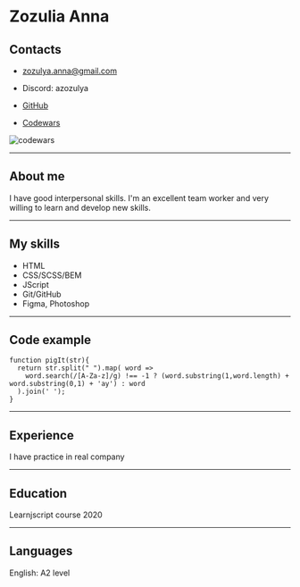 # Zozulia Anna

## Contacts
* zozulya.anna@gmail.com

* Discord: azozulya

* [GitHub]( https://github.com/azozulya )

* [Codewars]( https://www.codewars.com/users/bbbom@mail.ru)

![codewars](https://www.codewars.com/users/bbbom@mail.ru/badges/small?theme=light 'codewars') 


***
## About me
I have good interpersonal skills. I'm an excellent team worker and very willing to learn and develop new skills.

***
## My skills
 * HTML
 * CSS/SCSS/BEM
 * JScript
 * Git/GitHub
 * Figma, Photoshop

***

## Code example
```
function pigIt(str){
  return str.split(" ").map( word => 
    word.search(/[A-Za-z]/g) !== -1 ? (word.substring(1,word.length) + word.substring(0,1) + 'ay') : word
  ).join(' ');
}
```
****

## Experience
I have practice in real company

***
## Education

Learnjscript course 2020

***
## Languages

English: A2 level
